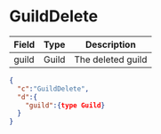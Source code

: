 # GuildDelete

| Field | Type | Description |
| --- | --- | --- |
| guild | Guild | The deleted guild |

```json
{
  "c":"GuildDelete",
  "d":{
    "guild":{type Guild}
  }
}
```